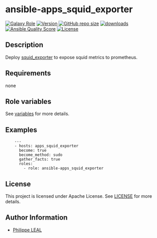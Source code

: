# ansible-apps_squid_exporter

[![Galaxy Role](https://img.shields.io/badge/galaxy-apps_squid_exporter-purple?style=flat)](https://galaxy.ansible.com/lotusnoir/apps_squid_exporter)
[![Version](https://img.shields.io/github/release/lotusnoir/ansible-apps_squid_exporter.svg)](https://github.com/lotusnoir/ansible-apps_squid_exporter/releases/latest)
[![GitHub repo size](https://img.shields.io/github/repo-size/lotusnoir/ansible-apps_squid_exporter?color=orange&style=flat)](https://galaxy.ansible.com/lotusnoir/apps_squid_exporter)
[![downloads](https://img.shields.io/ansible/role/d/52258)](https://galaxy.ansible.com/lotusnoir/apps_squid_exporter)
[![Ansible Quality Score](https://img.shields.io/ansible/quality/52258)](https://galaxy.ansible.com/lotusnoir/apps_squid_exporter)
[![License](https://img.shields.io/badge/license-Apache--2.0-brightgreen?style=flat)](https://opensource.org/licenses/Apache-2.0)

## Description

Deploy [squid_exporter](https://github.com/boynux/squid-exporter) to expose squid metrics to prometheus.
## Requirements

none

## Role variables

See [variables](/defaults/main.yml) for more details.

## Examples

        ---
        - hosts: apps_squid_exporter
          become: true
          become_method: sudo
          gather_facts: true
          roles:
            - role: ansible-apps_squid_exporter


## License

This project is licensed under Apache License. See [LICENSE](/LICENSE) for more details.

## Author Information

- [Philippe LEAL](https://github.com/lotusnoir)
